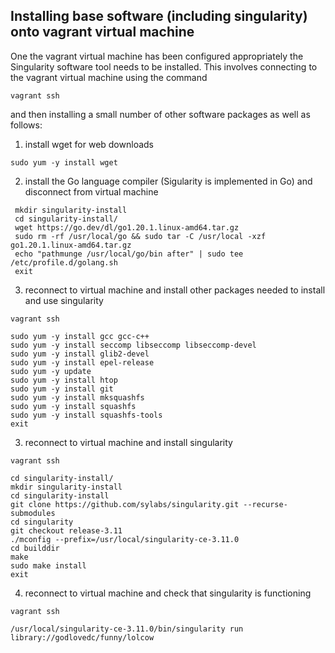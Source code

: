 ## Installing base software (including singularity) onto vagrant virtual machine

One the vagrant virtual machine has been configured appropriately the Singularity software tool needs to be installed.
This involves connecting to the vagrant virtual machine using the command

```
vagrant ssh
```

and then installing a small number of other software packages as well as follows:

  1. install wget for web downloads
  
   ```
   sudo yum -y install wget 
   ```

  2. install the Go language compiler (Sigularity is implemented in Go) and disconnect from virtual machine

  ```
   mkdir singularity-install
   cd singularity-install/
   wget https://go.dev/dl/go1.20.1.linux-amd64.tar.gz
   sudo rm -rf /usr/local/go && sudo tar -C /usr/local -xzf go1.20.1.linux-amd64.tar.gz
   echo "pathmunge /usr/local/go/bin after" | sudo tee /etc/profile.d/golang.sh 
   exit
  ```
  
  3. reconnect to virtual machine and install other packages needed to install and use singularity
  
  ```
  vagrant ssh
  ```
  
  ```
  sudo yum -y install gcc gcc-c++
  sudo yum -y install seccomp libseccomp libseccomp-devel
  sudo yum -y install glib2-devel
  sudo yum -y install epel-release
  sudo yum -y update
  sudo yum -y install htop
  sudo yum -y install git
  sudo yum -y install mksquashfs
  sudo yum -y install squashfs
  sudo yum -y install squashfs-tools
  exit
  ```
  
  3. reconnect to virtual machine and install singularity
  
  ```
  vagrant ssh
  ```
  
  ```
  cd singularity-install/
  mkdir singularity-install
  cd singularity-install
  git clone https://github.com/sylabs/singularity.git --recurse-submodules
  cd singularity
  git checkout release-3.11
  ./mconfig --prefix=/usr/local/singularity-ce-3.11.0
  cd builddir
  make
  sudo make install
  exit
  ```
  
  4. reconnect to virtual machine and check that singularity is functioning

  ```
  vagrant ssh
  ```
  
  ```
  /usr/local/singularity-ce-3.11.0/bin/singularity run library://godlovedc/funny/lolcow
  ```








